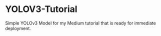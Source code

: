 # YOLOV3-Tutorial
Simple YOLOv3 Model for my Medium tutorial that is ready for immediate deployment. 
